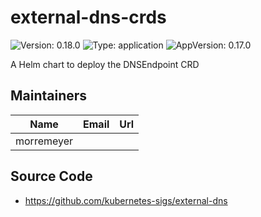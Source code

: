 # external-dns-crds

![Version: 0.18.0](https://img.shields.io/badge/Version-0.18.0-informational?style=flat-square) ![Type: application](https://img.shields.io/badge/Type-application-informational?style=flat-square) ![AppVersion: 0.17.0](https://img.shields.io/badge/AppVersion-0.17.0-informational?style=flat-square)

A Helm chart to deploy the DNSEndpoint CRD

## Maintainers

| Name | Email | Url |
| ---- | ------ | --- |
| morremeyer |  |  |

## Source Code

* <https://github.com/kubernetes-sigs/external-dns>

